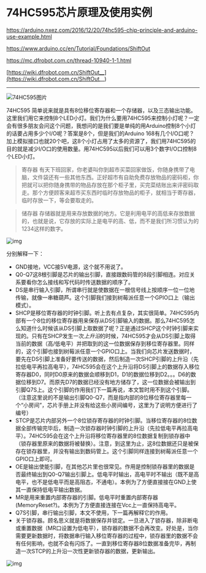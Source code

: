 



# 74HC595芯片原理及使用实例

https://arduino.nxez.com/2016/12/20/74hc595-chip-principle-and-arduino-use-example.html

https://www.arduino.cc/en/Tutorial/Foundations/ShiftOut

https://mc.dfrobot.com.cn/thread-10940-1-1.html

[https://wiki.dfrobot.com.cn/ShiftOut__](https://wiki.dfrobot.com.cn/ShiftOut__)

---

![74HC595图片](https://arduino.nxez.com/wp-content/uploads/2016/12/74hc595.jpg)

74HC595 简单说来就是具有8位移位寄存器和一个存储器，以及三态输出功能。 这里我们用它来控制8个LED小灯。我们为什么要用74HC595来控制小灯呢？一定会有很多朋友会问这个问题，我想问的是我们要是单纯的用Arduino控制8个小灯的话要占用多少个I/O呢？答案是8个，但是我们的Arduino 168有几个I/O口呢？加上模拟接口也就20个吧，这8个小灯占用了太多的资源了，我们用74HC595的目的就是减少I/O口的使用数量。用74HC595以后我们可以用3个数字I/O口控制8个LED小灯。

> 寄存器
> 有天下班回家，你老婆叫你到超市买菜回家做饭，你随身携带了电脑，文件袋还有一些其他东西。正好超市有自助免费存放物品的密码柜，你把就可以把你随身携带的物品存放在那个柜子里，买完菜结账出来评密码取走。那个方便顾客来超市买东西时临时存放物品的柜子，就相当于寄存器，临时存放一下，等会要取走的。

> 储存器
> 存储器就是用来存放数据的地方。它是利用电平的高低来存放数据的，也就是说，它存放的实际上是电平的高、低，而不是我们所习惯认为的1234这样的数字。


![img](https://arduino.nxez.com/wp-content/uploads/2016/12/20161220125501711-0.jpg)

分别解释一下：

- GND接地，VCC接5V电源，这个就不用说了。
- Q0-Q7这8根引脚是芯片的输出引脚，直接跟数码管的8段引脚相连。对应关系要看你怎么接线和写代码时传送数据的顺序了。
- DS是串行输入引脚，所谓串行就是使数据在一根信号线上按顺序一位一位地传输，就像一串糖葫芦。这个引脚我们接到树莓派任意一个GPIO口上（输出模式）。
- SHCP是移位寄存器的时钟引脚。听上去有点复杂，其实很简单。74HC595内部有一个8位的移位寄存器用来保存从DS引脚输入的数据。那么74HC595怎么知道什么时候该从DS引脚上取数据了呢？正是通过SHCP这个时钟引脚来实现的。只有在SHCP发生一次*上升沿*的时候，74HC595才会从DS引脚上取得当前的数据（高/低电平）并把取到的这一位数据保存到移位寄存器里。同样的，这个引脚也接到树莓派任意一个GPIO口上。当我们向芯片发送数据时，要先在DS引脚上准备好要传送的数据，然后制造一次SHCP引脚的上升沿（先拉低电平再拉高电平），74HC595会在这个上升沿将DS引脚上的数据存入移位寄存器D0，同时D0原来的数据会顺移到D1，D1的数据位移到D2。。。D6的数据位移到D7。而原先D7的数据已经没有地方储存了，这一位数据会被输出到引脚Q7S上。这个引脚的作用我们下一篇再说，本文暂时用不到这个引脚。（注意这里说的不是输出引脚Q0-Q7，而是指内部的8位移位寄存器里每一个“小房间”，芯片手册上并没有给这些小房间编号，这里为了说明方便进行了编号）
- STCP是芯片内部另外一个8位锁存寄存器的时钟引脚。当移位寄存器的8位数据全部传输完毕后，制造一次锁存器时钟引脚的上升沿（先拉低电平再拉高电平）。74HC595会在这个上升沿将移位寄存器里的8位数据复制到锁存器中（锁存器里原来的数据将被替换）。注意，到这里为止，这8位数据还只是被保存在锁存器里，并没有输出到数码管上。这个引脚同样连接到树莓派任意一个GPIO口上即可。
- OE是输出使能引脚，在其他芯片里也很常见。作用是控制锁存器里的数据是否最终输出到Q0-Q7输出引脚上。低电平时输出，高电平时不输出（既不是高电平，也不是低电平而是高阻态，不通电）。本例为了方便直接接在GND上使其一直保持低电平输出数据。
- MR是用来重置内部寄存器的引脚。低电平时重置内部寄存器(MemoryReset?)。本例为了方便直接连接在Vcc上一直保持高电平。
- Q7S引脚，串行输出引脚，本文不使用，下一篇再解释它的作用。
- 关于锁存器。顾名思义就是将数据保存并锁定。一旦进入了锁存器，除非断电或重置数据（MR口设置为低电平），锁存器的数据不会再改变。好处是，当你需要更新数据时，将数据串行输入移位寄存器的过程中，锁存器里的数据不会有任何影响，也就不会有闪烁了。一直到移位寄存器8位数据准备完毕，再制造一次STCP的上升沿一次性更新锁存器的数据，更新输出。

![img](https://arduino.nxez.com/wp-content/uploads/2016/12/74hc595.gif)